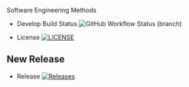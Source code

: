 Software Engineering Methods


* Develop Build Status ![GitHub Workflow Status (branch)](https://img.shields.io/github/workflow/status/AliMorabih/sem/HelloWorld-App/develop)

* License [![LICENSE](https://img.shields.io/github/license/AliMorabih/sem.svg?style=flat-square)](https://github.com/<github-username>/sem/blob/master/LICENSE)


## New Release

* Release [![Releases](https://img.shields.io/github/release/AliMorabih/sem/all.svg?style=flat-square)](https://github.com/<github-username>/sem/releases)



